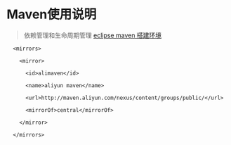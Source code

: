 # Maven使用说明
>依赖管理和生命周期管理
[eclipse maven 搭建环境](https://blog.csdn.net/rock4you/article/details/72628146)

```
  <mirrors>

    <mirror>

      <id>alimaven</id>

      <name>aliyun maven</name>

      <url>http://maven.aliyun.com/nexus/content/groups/public/</url>

      <mirrorOf>central</mirrorOf>   

    </mirror>

  </mirrors>
```
